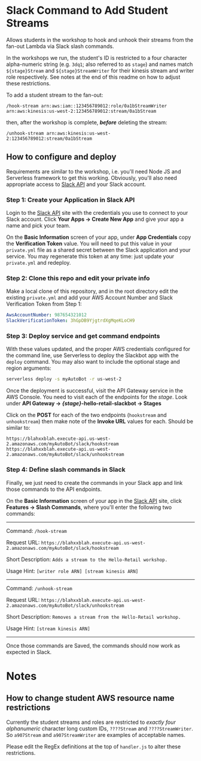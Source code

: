 # Slack Command to Add Student Streams

Allows students in the workshop to hook and unhook their streams from
 the fan-out Lambda via Slack slash commands.

In the workshops we run, the student's ID is restricted to a four character alpha-numeric string (e.g. `3dq1`; also
referred to as `stage`) and names match `${stage}Stream` and `${stage}StreamWriter` for
their kinesis stream and writer role respectively. See notes at the end of this readme
on how to adjust these restrictions.

To add a student stream to the fan-out:

```
/hook-stream arn:aws:iam::123456789012:role/0a1bStreamWriter arn:aws:kinesis:us-west-2:123456789012:stream/0a1bStream
```

then, after the workshop is complete, _**before**_ deleting the stream:

```
/unhook-stream arn:aws:kinesis:us-west-2:123456789012:stream/0a1bStream
```

## How to configure and deploy

Requirements are similar to the workshop, i.e. you'll need Node JS and Serverless framework to get this
 working. Obviously, you'll also need appropriate access to [Slack API](https://api.slack.com/) and your Slack account.

### Step 1: Create your Application in Slack API

Login to the [Slack API](https://api.slack.com/) site with the credentials you use to connect to your Slack account.
 Click **Your Apps -> Create New App** and give your app a name and pick your team.

On the **Basic Information** screen of your app, under **App Credentials** copy the **Verification Token** value.
 You will need to put this value in your `private.yml` file as a shared secret between the Slack application and
 your service. You may regenerate this token at any time: just update your `private.yml` and redeploy.

### Step 2: Clone this repo and edit your private info

Make a local clone of this repository, and in the root directory edit the existing `private.yml`
 and add your AWS Account Number and Slack Verification Token from Step 1:

```yaml
AwsAccountNumber: 987654321012
SlackVerificationToken: 3hGpDB9YjgtrdXgMqeKLoCH9
```

### Step 3: Deploy service and get command endpoints

With these values updated, and the proper AWS credentials configured for the command line, use Serverless to
  deploy the Slackbot app with the `deploy` command. You may also want to include the optional stage and region arguments:

```bash
serverless deploy -s myAutoBot -r us-west-2
```

Once the deployment is successful, visit the API Gateway service in the AWS Console. You need to visit
 each of the endpoints for the *stage*. Look under **API Gateway -> _{stage}_-hello-retail-slackbot -> Stages**

Click on the **POST** for each of the two endpoints (`hookstream` and `unhookstream`) then make note of
 the **Invoke URL** values for each. Should be similar to:

```
https://blahxxblah.execute-api.us-west-2.amazonaws.com/myAutoBot/slack/hookstream
https://blahxxblah.execute-api.us-west-2.amazonaws.com/myAutoBot/slack/unhookstream
```

### Step 4: Define slash commands in Slack

Finally, we just need to create the commands in your Slack app and link those commands to the API endpoints.

On the **Basic Information** screen of your app in the [Slack API](https://api.slack.com/) site, click **Features -> Slash Commands**, where you'll enter
 the following two commands:

---
Command: `/hook-stream`

Request URL: `https://blahxxblah.execute-api.us-west-2.amazonaws.com/myAutoBot/slack/hookstream`

Short Description: `Adds a stream to the Hello-Retail workshop.`

Usage Hint: `[writer role ARN] [stream kinesis ARN]`

---
Command: `/unhook-stream`

Request URL: `https://blahxxblah.execute-api.us-west-2.amazonaws.com/myAutoBot/slack/unhookstream`

Short Description: `Removes a stream from the Hello-Retail workshop.`

Usage Hint: `[stream kinesis ARN]`

---
Once those commands are Saved, the commands should now work as expected in Slack.

# Notes

## How to change student AWS resource name restrictions

Currently the student streams and roles are restricted to _exactly four alphanumeric_ character long custom IDs,
 `????Stream` and `????StreamWriter`. So `a907Stream` and `a907StreamWriter` are examples of acceptable
  names.

Please edit the RegEx definitions at the top of `handler.js` to alter these restrictions.
